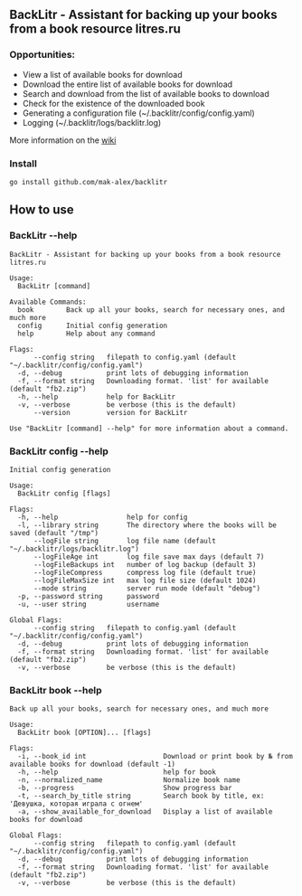 ## BackLitr - Assistant for backing up your books from a book resource litres.ru

### Opportunities:

- View a list of available books for download
- Download the entire list of available books for download
- Search and download from the list of available books to download
- Check for the existence of the downloaded book
- Generating a configuration file (~/.backlitr/config/config.yaml)
- Logging (~/.backlitr/logs/backlitr.log)

More information on the [wiki](https://github.com/mak-alex/backlitr/wiki)

### Install
```
go install github.com/mak-alex/backlitr
```

## How to use
### BackLitr --help
```
BackLitr - Assistant for backing up your books from a book resource litres.ru

Usage:
  BackLitr [command]

Available Commands:
  book        Back up all your books, search for necessary ones, and much more
  config      Initial config generation
  help        Help about any command

Flags:
      --config string   filepath to config.yaml (default "~/.backlitr/config/config.yaml")
  -d, --debug           print lots of debugging information
  -f, --format string   Downloading format. 'list' for available (default "fb2.zip")
  -h, --help            help for BackLitr
  -v, --verbose         be verbose (this is the default)
      --version         version for BackLitr

Use "BackLitr [command] --help" for more information about a command.
```

### BackLitr config --help
```
Initial config generation

Usage:
  BackLitr config [flags]

Flags:
  -h, --help                 help for config
  -l, --library string       The directory where the books will be saved (default "/tmp")
      --logFile string       log file name (default "~/.backlitr/logs/backlitr.log")
      --logFileAge int       log file save max days (default 7)
      --logFileBackups int   number of log backup (default 3)
      --logFileCompress      compress log file (default true)
      --logFileMaxSize int   max log file size (default 1024)
      --mode string          server run mode (default "debug")
  -p, --password string      password
  -u, --user string          username

Global Flags:
      --config string   filepath to config.yaml (default "~/.backlitr/config/config.yaml")
  -d, --debug           print lots of debugging information
  -f, --format string   Downloading format. 'list' for available (default "fb2.zip")
  -v, --verbose         be verbose (this is the default)
```

### BackLitr book --help
```
Back up all your books, search for necessary ones, and much more

Usage:
  BackLitr book [OPTION]... [flags]

Flags:
  -i, --book_id int                   Download or print book by № from available books for download (default -1)
  -h, --help                          help for book
  -n, --normalized_name               Normalize book name
  -b, --progress                      Show progress bar
  -t, --search_by_title string        Search book by title, ex: 'Девушка, которая играла с огнем'
  -a, --show_available_for_download   Display a list of available books for download

Global Flags:
      --config string   filepath to config.yaml (default "~/.backlitr/config/config.yaml")
  -d, --debug           print lots of debugging information
  -f, --format string   Downloading format. 'list' for available (default "fb2.zip")
  -v, --verbose         be verbose (this is the default)
```

